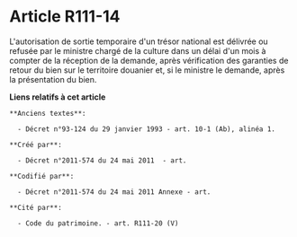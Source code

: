 # Article R111-14

L'autorisation de sortie temporaire d'un trésor national est délivrée ou refusée par le ministre chargé de la culture dans un
délai d'un mois à compter de la réception de la demande, après vérification des garanties de retour du bien sur le territoire
douanier et, si le ministre le demande, après la présentation du bien.

**Liens relatifs à cet article**

	**Anciens textes**:

	  - Décret n°93-124 du 29 janvier 1993 - art. 10-1 (Ab), alinéa 1.

	**Créé par**:

	  - Décret n°2011-574 du 24 mai 2011  - art.

	**Codifié par**:

	  - Décret n°2011-574 du 24 mai 2011 Annexe - art.

	**Cité par**:

	  - Code du patrimoine. - art. R111-20 (V)

